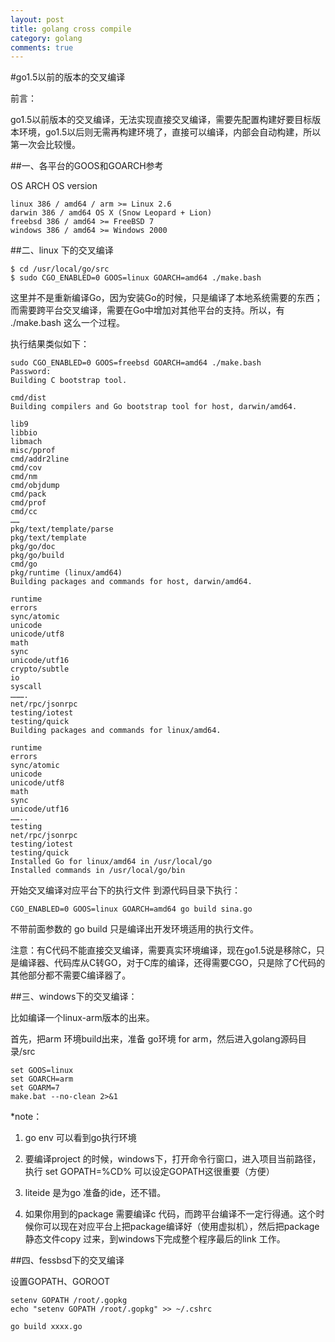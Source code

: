 ```yaml
---
layout: post
title: golang cross compile
category: golang
comments: true
---
```


#go1.5以前的版本的交叉编译

前言：

go1.5以前版本的交叉编译，无法实现直接交叉编译，需要先配置构建好要目标版本环境，go1.5以后则无需再构建环境了，直接可以编译，内部会自动构建，所以第一次会比较慢。

##一、各平台的GOOS和GOARCH参考

OS ARCH OS version

```
linux 386 / amd64 / arm >= Linux 2.6
darwin 386 / amd64 OS X (Snow Leopard + Lion)
freebsd 386 / amd64 >= FreeBSD 7
windows 386 / amd64 >= Windows 2000
```

##二、linux 下的交叉编译

```
$ cd /usr/local/go/src 
$ sudo CGO_ENABLED=0 GOOS=linux GOARCH=amd64 ./make.bash
```

这里并不是重新编译Go，因为安装Go的时候，只是编译了本地系统需要的东西；而需要跨平台交叉编译，需要在Go中增加对其他平台的支持。所以，有 ./make.bash 这么一个过程。

执行结果类似如下：

```
sudo CGO_ENABLED=0 GOOS=freebsd GOARCH=amd64 ./make.bash 
Password:
Building C bootstrap tool.

cmd/dist
Building compilers and Go bootstrap tool for host, darwin/amd64.

lib9 
libbio 
libmach 
misc/pprof 
cmd/addr2line 
cmd/cov 
cmd/nm 
cmd/objdump 
cmd/pack 
cmd/prof 
cmd/cc 
…… 
pkg/text/template/parse 
pkg/text/template 
pkg/go/doc 
pkg/go/build 
cmd/go 
pkg/runtime (linux/amd64)
Building packages and commands for host, darwin/amd64.

runtime 
errors 
sync/atomic 
unicode 
unicode/utf8 
math 
sync 
unicode/utf16 
crypto/subtle 
io 
syscall 
………. 
net/rpc/jsonrpc 
testing/iotest 
testing/quick
Building packages and commands for linux/amd64.

runtime 
errors 
sync/atomic 
unicode 
unicode/utf8 
math 
sync 
unicode/utf16 
…….. 
testing 
net/rpc/jsonrpc 
testing/iotest 
testing/quick
Installed Go for linux/amd64 in /usr/local/go 
Installed commands in /usr/local/go/bin
```

开始交叉编译对应平台下的执行文件 
到源代码目录下执行：

```
CGO_ENABLED=0 GOOS=linux GOARCH=amd64 go build sina.go
```

不带前面参数的 go build 只是编译出开发环境适用的执行文件。

注意：有C代码不能直接交叉编译，需要真实环境编译，现在go1.5说是移除C，只是编译器、代码库从C转GO，对于C库的编译，还得需要CGO，只是除了C代码的其他部分都不需要C编译器了。

##三、windows下的交叉编译：

比如编译一个linux-arm版本的出来。

首先，把arm 环境build出来，准备 go环境 for arm，然后进入golang源码目录/src

```
set GOOS=linux
set GOARCH=arm
set GOARM=7
make.bat --no-clean 2>&1
```

*note：

1.  go env  可以看到go执行环境

2.  要编译project 的时候，windows下，打开命令行窗口，进入项目当前路径，执行 set GOPATH=%CD%  可以设定GOPATH这很重要（方便）

3.  liteide 是为go 准备的ide，还不错。

4.  如果你用到的package 需要编译c 代码，而跨平台编译不一定行得通。这个时候你可以现在对应平台上把package编译好（使用虚拟机），然后把package 静态文件copy 过来，到windows下完成整个程序最后的link 工作。


##四、fessbsd下的交叉编译

设置GOPATH、GOROOT

```
setenv GOPATH /root/.gopkg
echo "setenv GOPATH /root/.gopkg" >> ~/.cshrc

go build xxxx.go
```

